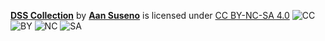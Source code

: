 [**DSS Collection**](https://github.com/AanSuseno/spk-dss/) by [**Aan Suseno**](https://github.com/AanSuseno) is licensed under [CC BY-NC-SA 4.0](http://creativecommons.org/licenses/by-nc-sa/4.0/?ref=chooser-v1) ![CC](https://mirrors.creativecommons.org/presskit/icons/cc.svg?ref=chooser-v1) ![BY](https://mirrors.creativecommons.org/presskit/icons/by.svg?ref=chooser-v1) ![NC](https://mirrors.creativecommons.org/presskit/icons/nc.svg?ref=chooser-v1) ![SA](https://mirrors.creativecommons.org/presskit/icons/sa.svg?ref=chooser-v1)
